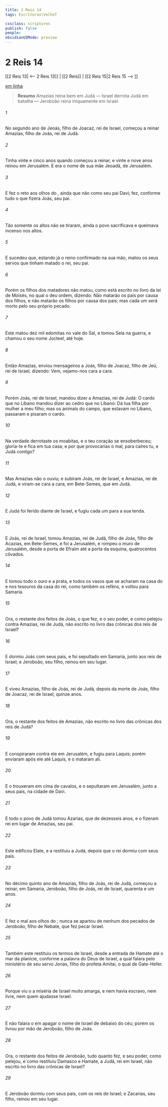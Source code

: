 ```yaml
---
title: 2 Reis 14
tags: Escrituras\VelhoT

cssclass: scriptures
publish: false
people:
obsidianUIMode: preview
---
```


# 2 Reis 14
[[2 Reis 13| <-- 2 Reis 13]] | [[2 Reis]] | [[2 Reis 15|2 Reis 15 --> ]]

[em linha](https://churchofjesuschrist.org/study/scriptures/ot/2-kgs/14?lang=por)

> __Resumo__
Amazias reina bem em Judá — Israel derrota Judá em batalha — Jeroboão reina iniquamente em Israel.

###### 1 
No segundo ano de Jeoás, filho de Joacaz, rei de Israel, começou a reinar Amazias, filho de Joás, rei de Judá.

###### 2 
Tinha vinte e cinco anos quando começou a reinar, e vinte e nove anos reinou em Jerusalém. E era o nome de sua mãe Jeoadã, de Jerusalém.

###### 3 
E fez o  reto aos olhos do , ainda que não como seu pai Davi; fez,  conforme tudo o que fizera Joás, seu pai.

###### 4 
Tão somente os altos não se tiraram,  ainda o povo sacrificava e queimava incenso nos altos.

###### 5 
E sucedeu que, estando já o reino confirmado na sua mão, matou os seus servos que tinham matado o rei, seu pai.

###### 6 
Porém os filhos dos matadores não matou, como está escrito no livro da lei de Moisés, no qual o  deu ordem, dizendo: Não matarão os pais por causa dos filhos, e não matarão os filhos por causa dos pais; mas cada um será morto pelo seu próprio pecado.

###### 7 
Este matou dez mil edomitas no vale do Sal, e tomou Sela na guerra, e chamou o seu nome Jocteel, até  hoje.

###### 8 
Então Amazias, enviou mensageiros a Joás, filho de Joacaz, filho de Jeú, rei de Israel, dizendo: Vem, vejamo-nos cara a cara.

###### 9 
Porém Joás, rei de Israel, mandou dizer a Amazias, rei de Judá: O cardo que  no Líbano mandou dizer ao cedro que  no Líbano: Dá tua filha por mulher a meu filho; mas os animais do campo, que estavam no Líbano, passaram e pisaram o cardo.

###### 10 
Na verdade derrotaste os moabitas, e o teu coração se ensoberbeceu; gloria-te  e fica em tua casa; e por que provocarias o mal, para caíres tu, e Judá contigo?

###### 11 
Mas Amazias não o ouviu; e subiram Joás, rei de Israel, e Amazias, rei de Judá, e viram-se cara a cara, em Bete-Semes, que  em Judá.

###### 12 
E Judá foi ferido diante de Israel, e fugiu cada um para a sua tenda.

###### 13 
E Joás, rei de Israel, tomou Amazias, rei de Judá, filho de Joás, filho de Acazias, em Bete-Semes, e foi a Jerusalém, e rompeu o muro de Jerusalém, desde a porta de Efraim até a porta da esquina, quatrocentos côvados.

###### 14 
E tomou todo o ouro e a prata, e todos os vasos que se acharam na casa do  e nos tesouros da casa do rei, como também os reféns, e voltou para Samaria.

###### 15 
Ora, o restante dos feitos de Joás, o que fez, e o seu poder, e como pelejou contra Amazias, rei de Judá,  não  escrito no livro das crônicas dos reis de Israel?

###### 16 
E dormiu Joás com seus pais, e foi sepultado em Samaria, junto aos reis de Israel; e Jeroboão, seu filho, reinou em seu lugar.

###### 17 
E viveu Amazias, filho de Joás, rei de Judá, depois da morte de Joás, filho de Joacaz, rei de Israel, quinze anos.

###### 18 
Ora, o restante dos feitos de Amazias,  não  escrito no livro das crônicas dos reis de Judá?

###### 19 
E conspiraram contra ele em Jerusalém, e fugiu para Laquis; porém enviaram  após ele até Laquis, e o mataram ali.

###### 20 
E o trouxeram em cima de cavalos, e o sepultaram em Jerusalém, junto a seus pais, na cidade de Davi.

###### 21 
E todo o povo de Judá tomou Azarias, que  de dezesseis anos, e o fizeram rei em lugar de Amazias, seu pai.

###### 22 
Este edificou Elate, e a restituiu a Judá, depois que o rei dormiu com seus pais.

###### 23 
No décimo quinto ano de Amazias, filho de Joás, rei de Judá, começou a reinar, em Samaria, Jeroboão, filho de Joás, rei de Israel,  quarenta e um anos.

###### 24 
E fez o  mal aos olhos do ; nunca se apartou de nenhum dos pecados de Jeroboão, filho de Nebate, que fez pecar Israel.

###### 25 
Também este restituiu os termos de Israel, desde a entrada de Hamate até o mar da planície, conforme a palavra do  Deus de Israel, a qual falara pelo ministério de seu servo Jonas, filho do profeta Amitai, o qual  de Gate-Hefer.

###### 26 
Porque viu o   a miséria de Israel  muito amarga, e  nem havia escravo, nem livre, nem quem ajudasse Israel.

###### 27 
E  não falara o  em apagar o nome de Israel de debaixo do céu; porém os livrou por mão de Jeroboão, filho de Joás.

###### 28 
Ora, o restante dos feitos de Jeroboão, tudo quanto fez, e seu poder, como pelejou, e como restituiu Damasco e Hamate,  a Judá,  rei em Israel,  não  escrito no livro das crônicas de Israel?

###### 29 
E Jeroboão dormiu com seus pais, com os reis de Israel; e Zacarias, seu filho, reinou em seu lugar.

